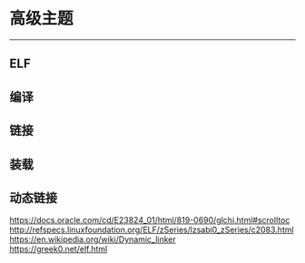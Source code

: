 # 高级主题
---

## ELF

## 编译

## 链接

## 装载


## 动态链接
https://docs.oracle.com/cd/E23824_01/html/819-0690/glchi.html#scrolltoc  
http://refspecs.linuxfoundation.org/ELF/zSeries/lzsabi0_zSeries/c2083.html  
https://en.wikipedia.org/wiki/Dynamic_linker  
https://greek0.net/elf.html
